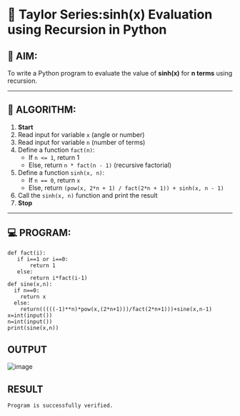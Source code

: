 # 📐 Taylor Series:sinh(x) Evaluation using Recursion in Python

## 🎯 AIM:
To write a Python program to evaluate the value of **sinh(x)** for **n terms** using recursion.

---

## 🧠 ALGORITHM:

1. **Start**
2. Read input for variable `x` (angle or number)
3. Read input for variable `n` (number of terms)
4. Define a function `fact(n)`:
   - If `n <= 1`, return 1
   - Else, return `n * fact(n - 1)` (recursive factorial)
5. Define a function `sinh(x, n)`:
   - If `n == 0`, return `x`
   - Else, return `(pow(x, 2*n + 1) / fact(2*n + 1)) + sinh(x, n - 1)`
6. Call the `sinh(x, n)` function and print the result
7. **Stop**

---

## 💻 PROGRAM:
```
def fact(i):
   if i==1 or i==0:
       return 1
   else:
       return i*fact(i-1)
def sine(x,n):
  if n==0:
    return x
  else:
    return(((((-1)**n)*pow(x,(2*n+1)))/fact(2*n+1)))+sine(x,n-1)
x=int(input())
n=int(input())
print(sine(x,n))
```

## OUTPUT
![image](https://github.com/user-attachments/assets/e34cefe1-3f9e-4fd1-9d66-fe836c36f891)

## RESULT
```
Program is successfully verified.
```
